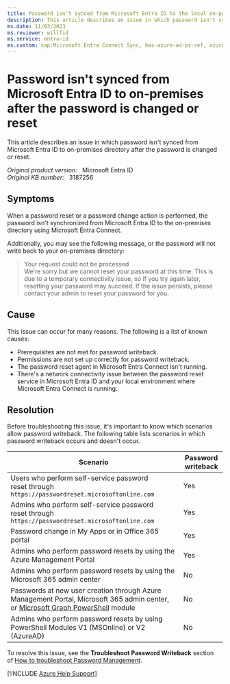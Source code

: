 ```yaml
---
title: Password isn't synced from Microsoft Entra ID to the local on-premises directory after the password is changed or reset
description: This article describes an issue in which password isn't synced from Microsoft Entra ID to the local on-premises directory after the password is changed or reset. It provides a resolution.
ms.date: 11/03/2023
ms.reviewer: willfid
ms.service: entra-id
ms.custom: sap:Microsoft Entra Connect Sync, has-azure-ad-ps-ref, azure-ad-ref-level-one-done
---
```

# Password isn't synced from Microsoft Entra ID to on-premises after the password is changed or reset

This article describes an issue in which password isn't synced from Microsoft Entra ID to on-premises directory after the password is changed or reset.

_Original product version:_ &nbsp; Microsoft Entra ID  
_Original KB number:_ &nbsp; 3187256

## Symptoms

When a password reset or a password change action is performed, the password isn't synchronized from Microsoft Entra ID to the on-premises directory using Microsoft Entra Connect.

Additionally, you may see the following message, or the password will not write back to your on-premises directory:

> Your request could not be processed  
 We're sorry but we cannot reset your password at this time. This is due to a temporary connectivity issue, so if you try again later, resetting your password may succeed. If the issue persists, please contact your admin to reset your password for you.

## Cause

This issue can occur for many reasons. The following is a list of known causes:

- Prerequisites are not met for password writeback.
- Permissions are not set up correctly for password writeback.
- The password reset agent in Microsoft Entra Connect isn't running.
- There's a network connectivity issue between the password reset service in Microsoft Entra ID and your local environment where Microsoft Entra Connect is running.

## Resolution

Before troubleshooting this issue, it's important to know which scenarios allow password writeback. The following table lists scenarios in which password writeback occurs and doesn't occur.

|Scenario  |Password writeback  |
|---------|---------|
|Users who perform self-service password reset through `https://passwordreset.microsoftonline.com` | Yes |
|Admins who perform self-service password reset through `https://passwordreset.microsoftonline.com`| Yes |
|Password change in My Apps or in Office 365 portal|Yes|
|Admins who perform password resets by using the Azure Management Portal | Yes |
|Admins who perform password resets by using the Microsoft 365 admin center| No  |
|Passwords at new user creation through Azure Management Portal, Microsoft 365 admin center, or [Microsoft Graph PowerShell](/powershell/microsoftgraph/overview) module| No |
|Admins who perform password resets by using PowerShell Modules V1 (MSOnline) or V2 (AzureAD)|No|

To resolve this issue, see the **Troubleshoot Password Writeback** section of [How to troubleshoot Password Management](/azure/active-directory/authentication/active-directory-passwords-troubleshoot#troubleshoot-password-writeback).

[!INCLUDE [Azure Help Support](../../../../includes/azure-help-support.md)]
